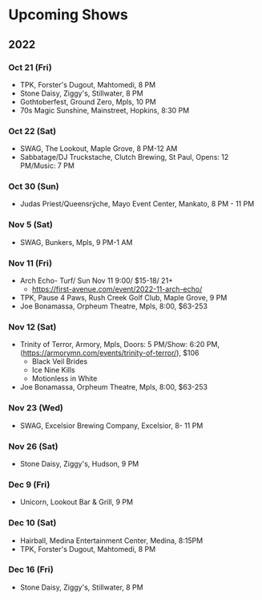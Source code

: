 # Upcoming Shows

## 2022

### Oct 21 (Fri)
- TPK, Forster's Dugout, Mahtomedi, 8 PM
- Stone Daisy, Ziggy's, Stillwater, 8 PM
- Gothtoberfest, Ground Zero, Mpls, 10 PM
- 70s Magic Sunshine, Mainstreet, Hopkins, 8:30 PM

### Oct 22 (Sat)
- SWAG, The Lookout, Maple Grove, 8 PM-12 AM
- Sabbatage/DJ Truckstache, Clutch Brewing, St Paul, Opens: 12 PM/Music: 7 PM

### Oct 30 (Sun)
- Judas Priest/Queensrÿche, Mayo Event Center, Mankato, 8 PM - 11 PM

### Nov 5 (Sat)
- SWAG, Bunkers, Mpls, 9 PM-1 AM

### Nov 11 (Fri)
- Arch Echo- Turf/ Sun Nov 11 9:00/ $15-18/ 21+
  - https://first-avenue.com/event/2022-11-arch-echo/
- TPK, Pause 4 Paws, Rush Creek Golf Club, Maple Grove, 9 PM
- Joe Bonamassa, Orpheum Theatre, Mpls, 8:00, $63-253

### Nov 12 (Sat)
- Trinity of Terror, Armory, Mpls, Doors: 5 PM/Show: 6:20 PM,(https://armorymn.com/events/trinity-of-terror/), $106
  - Black Veil Brides
  - Ice Nine Kills
  - Motionless in White
- Joe Bonamassa, Orpheum Theatre, Mpls, 8:00, $63-253

### Nov 23 (Wed)
- SWAG, Excelsior Brewing Company, Excelsior, 8- 11 PM

### Nov 26 (Sat)
- Stone Daisy, Ziggy's, Hudson, 9 PM

### Dec 9 (Fri)
- Unicorn, Lookout Bar & Grill, 9 PM

### Dec 10 (Sat)
- Hairball, Medina Entertainment Center, Medina, 8:15PM
- TPK, Forster's Dugout, Mahtomedi, 8 PM

### Dec 16 (Fri)
- Stone Daisy, Ziggy's, Stillwater, 8 PM


